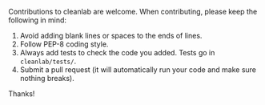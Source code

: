 Contributions to cleanlab are welcome. When contributing, please keep the following in mind:

1. Avoid adding blank lines or spaces to the ends of lines.
2. Follow PEP-8 coding style.
3. Always add tests to check the code you added. Tests go in `cleanlab/tests/`.
4. Submit a pull request (it will automatically run your code and make sure nothing breaks).

Thanks!
